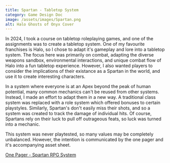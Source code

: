 ```yaml
---
title: Spartan - Tabletop System
category: Game Design Doc
image: /assets/images/Spartan.png
alt: Halo Ghosts of Onyx Cover
---
```


In 2024, I took a course on tabletop roleplaying games, and one of the assignments was to create a tabletop system. One of my favourite franchises is Halo, so I chose to adapt it's gameplay and lore into a tabletop system. The focus here was primarily on combat, adapting the diverse weapons sandbox, environmental interactions, and unique combat flow of Halo into a fun tabletop experience. However, I also wanted players to consider the implications of their existance as a Spartan in the world, and use it to create interesting characters.

In a system where everyone is at an Apex beyond the peak of human potential, many common mechanics can't be reused from other systems. Instead, I made an effort to adapt them in a new way. A traditional class system was replaced with a role system which offered bonuses to certain playstyles. Similarly, Spartan's don't easily miss their shots, and so a system was created to track the damage of individual hits. Of course, Spartans rely on their luck to pull off outrageous feats, so luck was turned into a mechanic.

This system was never playtested, so many values may be completely unbalanced. However, the intention is communicated by the one pager and it's accompanying asset sheet.

[One Pager - Spartan RPG System](/assets/documents/SPARTAN%20-%20A%20roleplaying%20system%20for%20Halo.pdf)